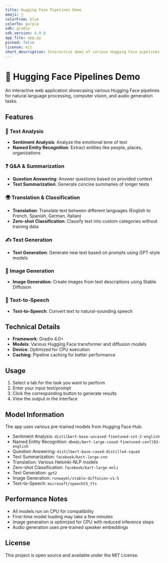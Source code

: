 ```yaml
---
title: Hugging Face Pipelines Demo
emoji: 🤗
colorFrom: blue
colorTo: purple
sdk: gradio
sdk_version: 4.0.0
app_file: app.py
pinned: false
license: mit
short_description: Interactive demo of various Hugging Face pipelines for NLP, CV, and audio tasks
---
```


# 🤗 Hugging Face Pipelines Demo

An interactive web application showcasing various Hugging Face pipelines for natural language processing, computer vision, and audio generation tasks.

## Features

### 📝 Text Analysis
- **Sentiment Analysis**: Analyze the emotional tone of text
- **Named Entity Recognition**: Extract entities like people, places, organizations

### ❓ Q&A & Summarization  
- **Question Answering**: Answer questions based on provided context
- **Text Summarization**: Generate concise summaries of longer texts

### 🌍 Translation & Classification
- **Translation**: Translate text between different languages (English to French, Spanish, German, Italian)
- **Zero-shot Classification**: Classify text into custom categories without training data

### ✍️ Text Generation
- **Text Generation**: Generate new text based on prompts using GPT-style models

### 🎨 Image Generation
- **Image Generation**: Create images from text descriptions using Stable Diffusion

### 🎵 Text-to-Speech
- **Text-to-Speech**: Convert text to natural-sounding speech

## Technical Details

- **Framework**: Gradio 4.0+
- **Models**: Various Hugging Face transformer and diffusion models
- **Device**: Optimized for CPU execution
- **Caching**: Pipeline caching for better performance

## Usage

1. Select a tab for the task you want to perform
2. Enter your input text/prompt
3. Click the corresponding button to generate results
4. View the output in the interface

## Model Information

The app uses various pre-trained models from Hugging Face Hub:
- Sentiment Analysis: `distilbert-base-uncased-finetuned-sst-2-english`
- Named Entity Recognition: `dbmdz/bert-large-cased-finetuned-conll03-english`
- Question Answering: `distilbert-base-cased-distilled-squad`
- Text Summarization: `facebook/bart-large-cnn`
- Translation: Various Helsinki-NLP models
- Zero-shot Classification: `facebook/bart-large-mnli`
- Text Generation: `gpt2`
- Image Generation: `runwayml/stable-diffusion-v1-5`
- Text-to-Speech: `microsoft/speecht5_tts`

## Performance Notes

- All models run on CPU for compatibility
- First-time model loading may take a few minutes
- Image generation is optimized for CPU with reduced inference steps
- Audio generation uses pre-trained speaker embeddings

## License

This project is open source and available under the MIT License.

